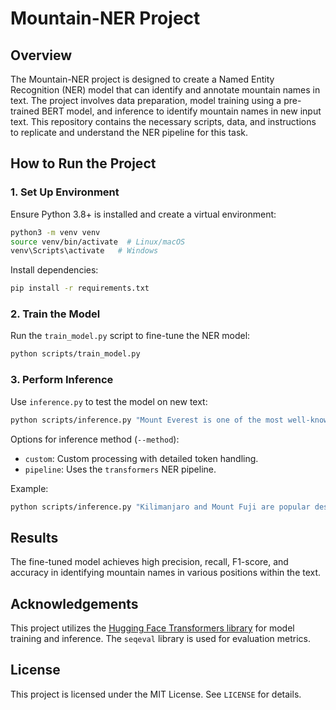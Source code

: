 # Mountain-NER Project

## Overview

The Mountain-NER project is designed to create a Named Entity Recognition (NER) model that can identify and annotate mountain names in text. The project involves data preparation, model training using a pre-trained BERT model, and inference to identify mountain names in new input text. This repository contains the necessary scripts, data, and instructions to replicate and understand the NER pipeline for this task.

## How to Run the Project

### 1. Set Up Environment

Ensure Python 3.8+ is installed and create a virtual environment:

```bash
python3 -m venv venv
source venv/bin/activate  # Linux/macOS
venv\Scripts\activate   # Windows
```

Install dependencies:

```bash
pip install -r requirements.txt
```

### 2. Train the Model

Run the `train_model.py` script to fine-tune the NER model:

```bash
python scripts/train_model.py
```

### 3. Perform Inference

Use `inference.py` to test the model on new text:

```bash
python scripts/inference.py "Mount Everest is one of the most well-known peaks in the world."
```

Options for inference method (`--method`):

- `custom`: Custom processing with detailed token handling.
- `pipeline`: Uses the `transformers` NER pipeline.

Example:

```bash
python scripts/inference.py "Kilimanjaro and Mount Fuji are popular destinations." --method pipeline
```

## Results

The fine-tuned model achieves high precision, recall, F1-score, and accuracy in identifying mountain names in various positions within the text.

## Acknowledgements

This project utilizes the [Hugging Face Transformers library](https://huggingface.co/transformers/) for model training and inference. The `seqeval` library is used for evaluation metrics.

## License

This project is licensed under the MIT License. See `LICENSE` for details.

